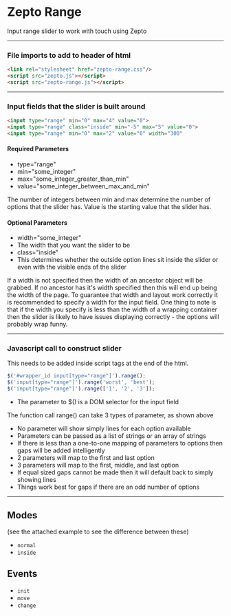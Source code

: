 # Zepto Range

Input range slider to work with touch using Zepto

----------------------------------------------------------
### File imports to add to header of html

``` html
<link rel="stylesheet" href="zepto-range.css"/>
<script src="zepto.js"></script>
<script src="zepto-range.js"></script>
```

----------------------------------------------------------
### Input fields that the slider is built around

``` html
<input type="range" min="0" max="4" value="0">
<input type="range" class="inside" min="-5" max="5" value="0">
<input type="range" min="0" max="2" value="0" width="300"
```

#### Required Parameters

- type="range"
- min="some_integer"
- max="some_integer_greater_than_min"
- value="some_integer_between_max_and_min"

The number of integers between min and max determine the number of options that the slider has. Value is the starting value that the slider has.

#### Optional Parameters

- width="some_integer"
 - The width that you want the slider to be
- class="inside"
 - This determines whether the outside option lines sit inside the slider or even with the visible ends of the slider

If a width is not specified then the width of an ancestor object will be grabbed. If no ancestor has it's width specified then this will end up being the width of the page. To guarantee that width and layout work correctly it is recommended to specify a width for the input field. One thing to note is that if the width you specify is less than the width of a wrapping container then the slider is likely to have issues displaying correctly - the options will probably wrap funny.

----------------------------------------------------------
### Javascript call to construct slider

This needs to be added inside script tags at the end of the html.

``` javascript
$('#wrapper_id input[type="range"]').range();
$('input[type="range"]').range('worst', 'best');
$('input[type="range"]').range(['1', '2', '3']);
```

- The parameter to $() is a DOM selector for the input field

The function call range() can take 3 types of parameter, as shown above
- No parameter will show simply lines for each option available
- Parameters can be passed as a list of strings or an array of strings
- If there is less than a one-to-one mapping of parameters to options then gaps will be added intelligently
 - 2 parameters will map to the first and last option
 - 3 parameters will map to the first, middle, and last option
 - If equal sized gaps cannot be made then it will default back to simply showing lines
 - Things work best for gaps if there are an odd number of options

----------------------------------------------------------

## Modes

(see the attached example to see the difference between these)

* `normal`
* `inside`

## Events

* `init`
* `move`
* `change`
